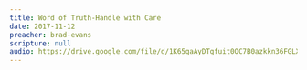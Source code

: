 ```yaml
---
title: Word of Truth-Handle with Care
date: 2017-11-12
preacher: brad-evans
scripture: null
audio: https://drive.google.com/file/d/1K65qaAyDTqfuit0OC7B0azkkn36FGLXN/view
---
```

